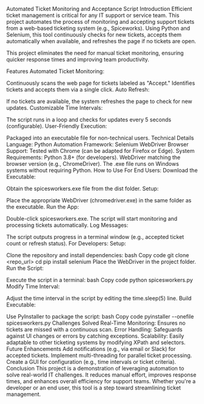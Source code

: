 Automated Ticket Monitoring and Acceptance Script
Introduction
Efficient ticket management is critical for any IT support or service team. This project automates the process of monitoring and accepting support tickets from a web-based ticketing system (e.g., Spiceworks). Using Python and Selenium, this tool continuously checks for new tickets, accepts them automatically when available, and refreshes the page if no tickets are open.

This project eliminates the need for manual ticket monitoring, ensuring quicker response times and improving team productivity.

Features
Automated Ticket Monitoring:

Continuously scans the web page for tickets labeled as "Accept."
Identifies tickets and accepts them via a single click.
Auto Refresh:

If no tickets are available, the system refreshes the page to check for new updates.
Customizable Time Intervals:

The script runs in a loop and checks for updates every 5 seconds (configurable).
User-Friendly Execution:

Packaged into an executable file for non-technical users.
Technical Details
Language: Python
Automation Framework: Selenium WebDriver
Browser Support: Tested with Chrome (can be adapted for Firefox or Edge).
System Requirements:
Python 3.8+ (for developers).
WebDriver matching the browser version (e.g., ChromeDriver).
The .exe file runs on Windows systems without requiring Python.
How to Use
For End Users:
Download the Executable:

Obtain the spicesworkers.exe file from the dist folder.
Setup:

Place the appropriate WebDriver (chromedriver.exe) in the same folder as the executable.
Run the App:

Double-click spicesworkers.exe.
The script will start monitoring and processing tickets automatically.
Log Messages:

The script outputs progress in a terminal window (e.g., accepted ticket count or refresh status).
For Developers:
Setup:

Clone the repository and install dependencies:
bash
Copy code
git clone <repo_url>
cd <folder>
pip install selenium
Place the WebDriver in the project folder.
Run the Script:

Execute the script in a terminal:
bash
Copy code
python spicesworkers.py
Modify Time Interval:

Adjust the time interval in the script by editing the time.sleep(5) line.
Build Executable:

Use PyInstaller to package the script:
bash
Copy code
pyinstaller --onefile spicesworkers.py
Challenges Solved
Real-Time Monitoring: Ensures no tickets are missed with a continuous scan.
Error Handling: Safeguards against UI changes or errors by catching exceptions.
Scalability: Easily adaptable to other ticketing systems by modifying XPath and selectors.
Future Enhancements
Add notifications (e.g., via email or Slack) for accepted tickets.
Implement multi-threading for parallel ticket processing.
Create a GUI for configuration (e.g., time intervals or ticket criteria).
Conclusion
This project is a demonstration of leveraging automation to solve real-world IT challenges. It reduces manual effort, improves response times, and enhances overall efficiency for support teams. Whether you're a developer or an end user, this tool is a step toward streamlining ticket management.

